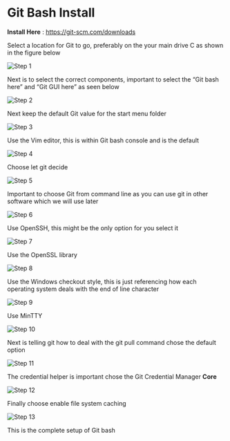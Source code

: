 # Git Bash Install
**Install Here** : https://git-scm.com/downloads 

Select a location for Git to go, preferably on the your main drive C as shown in the figure below 

![Step 1](./Imgs/gitBash_0.PNG "Step 1") 

Next is to select the correct components, important to select the “Git bash here” and “Git GUI here” as seen below 

![Step 2](./Imgs/gitBash_1.PNG "Step 2") 

Next keep the default Git value for the start menu folder 

![Step 3](./Imgs/gitBash_2.PNG "Step 3") 

Use the Vim editor, this is within Git bash console and is the default 

![Step 4](./Imgs/gitBash_3.PNG "Step 4") 

Choose let git decide 

![Step 5](./Imgs/gitBash_4.PNG "Step 5") 

Important to choose Git from command line as you can use git in other software which we will use later

![Step 6](./Imgs/gitBash_5.PNG "Step 6") 

Use OpenSSH, this might be the only option for you select it

![Step 7](./Imgs/gitBash_6.PNG "Step 7") 

Use the OpenSSL library 

![Step 8](./Imgs/gitBash_7.PNG "Step 8") 

Use the Windows checkout style, this is just referencing how each operating system deals with the end of line character 

![Step 9](./Imgs/gitBash_8.PNG "Step 9") 

Use MinTTY 

![Step 10](./Imgs/gitBash_9.PNG "Step 10") 

Next is telling git how to deal with the git pull command chose the default option 

![Step 11](./Imgs/gitBash_10.PNG "Step 11") 

The credential helper is important chose the Git Credential Manager **Core**

![Step 12](./Imgs/gitBash_11.PNG "Step 12") 

Finally choose enable file system caching

![Step 13](./Imgs/gitBash_12.PNG "Step 13") 

This is the complete setup of Git bash 
